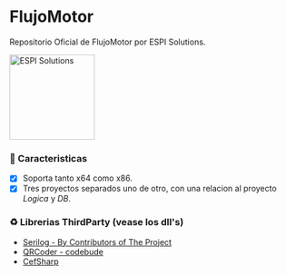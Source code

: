 # FlujoMotor
Repositorio Oficial de FlujoMotor por ESPI Solutions.

<img src="https://i.imgur.com/wf31bpF.png" alt="ESPI Solutions" width="150" height="150">

### :large_blue_diamond: Caracteristicas

- [x] Soporta tanto x64 como x86.
- [x] Tres proyectos separados uno de otro, con una relacion al proyecto _Logica_ y _DB_.

### :recycle: Librerias ThirdParty (vease los dll's)
- [Serilog - By Contributors of The Project](https://serilog.net/)
- [QRCoder - codebude](https://github.com/codebude/QRCoder)
- [CefSharp](https://drive.google.com/open?id=1r2qRPtG7ev_etdiRNykYxoITVAVf4SX5)
